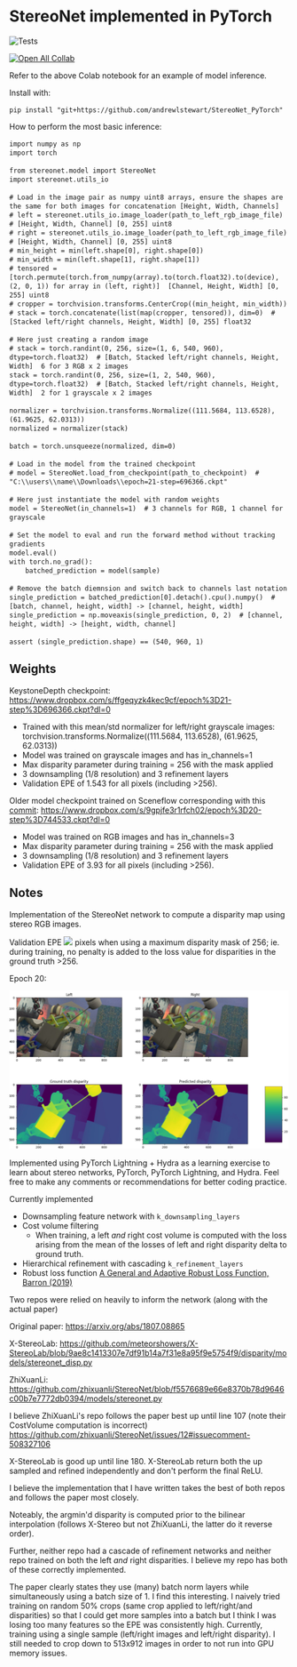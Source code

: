 # StereoNet implemented in PyTorch

![Tests](https://github.com/andrewlstewart/StereoNet_PyTorch/actions/workflows/tests.yml/badge.svg)

[![Open All Collab](https://colab.research.google.com/assets/colab-badge.svg)](https://colab.research.google.com/github/andrewlstewart/StereoNet_PyTorch/blob/main/StereoNet.ipynb)

Refer to the above Colab notebook for an example of model inference.

Install with:
```
pip install "git+https://github.com/andrewlstewart/StereoNet_PyTorch"
```

How to perform the most basic inference:

```
import numpy as np
import torch

from stereonet.model import StereoNet
import stereonet.utils_io

# Load in the image pair as numpy uint8 arrays, ensure the shapes are the same for both images for concatenation [Height, Width, Channels]
# left = stereonet.utils_io.image_loader(path_to_left_rgb_image_file)  # [Height, Width, Channel] [0, 255] uint8
# right = stereonet.utils_io.image_loader(path_to_left_rgb_image_file)  # [Height, Width, Channel] [0, 255] uint8
# min_height = min(left.shape[0], right.shape[0])
# min_width = min(left.shape[1], right.shape[1])
# tensored = [torch.permute(torch.from_numpy(array).to(torch.float32).to(device), (2, 0, 1)) for array in (left, right)]  [Channel, Height, Width] [0, 255] uint8
# cropper = torchvision.transforms.CenterCrop((min_height, min_width))
# stack = torch.concatenate(list(map(cropper, tensored)), dim=0)  # [Stacked left/right channels, Height, Width] [0, 255] float32

# Here just creating a random image
# stack = torch.randint(0, 256, size=(1, 6, 540, 960), dtype=torch.float32)  # [Batch, Stacked left/right channels, Height, Width]  6 for 3 RGB x 2 images
stack = torch.randint(0, 256, size=(1, 2, 540, 960), dtype=torch.float32)  # [Batch, Stacked left/right channels, Height, Width]  2 for 1 grayscale x 2 images

normalizer = torchvision.transforms.Normalize((111.5684, 113.6528), (61.9625, 62.0313))
normalized = normalizer(stack)

batch = torch.unsqueeze(normalized, dim=0)

# Load in the model from the trained checkpoint
# model = StereoNet.load_from_checkpoint(path_to_checkpoint)  # "C:\\users\\name\\Downloads\\epoch=21-step=696366.ckpt"

# Here just instantiate the model with random weights
model = StereoNet(in_channels=1)  # 3 channels for RGB, 1 channel for grayscale

# Set the model to eval and run the forward method without tracking gradients
model.eval()
with torch.no_grad():
    batched_prediction = model(sample)

# Remove the batch diemnsion and switch back to channels last notation
single_prediction = batched_prediction[0].detach().cpu().numpy()  # [batch, channel, height, width] -> [channel, height, width]
single_prediction = np.moveaxis(single_prediction, 0, 2)  # [channel, height, width] -> [height, width, channel]

assert (single_prediction.shape) == (540, 960, 1)
```

## Weights
KeystoneDepth checkpoint: https://www.dropbox.com/s/ffgeqyzk4kec9cf/epoch%3D21-step%3D696366.ckpt?dl=0

* Trained with this mean/std normalizer for left/right grayscale images: torchvision.transforms.Normalize((111.5684, 113.6528), (61.9625, 62.0313))
* Model was trained on grayscale images and has in_channels=1
* Max disparity parameter during training = 256 with the mask applied
* 3 downsampling (1/8 resolution) and 3 refinement layers
* Validation EPE of 1.543 for all pixels (including >256).

Older model checkpoint trained on Sceneflow corresponding with this [commit](https://github.com/andrewlstewart/StereoNet_PyTorch/tree/9c0260f270547d8001e9d637cf3a94658f805bae): https://www.dropbox.com/s/9gpjfe3r1rfch02/epoch%3D20-step%3D744533.ckpt?dl=0


* Model was trained on RGB images and has in_channels=3
* Max disparity parameter during training = 256 with the mask applied
* 3 downsampling (1/8 resolution) and 3 refinement layers
* Validation EPE of 3.93 for all pixels (including >256).

## Notes

Implementation of the StereoNet network to compute a disparity map using stereo RGB images.

Validation EPE <img src="https://render.githubusercontent.com/render/math?math=\approx 3.9"> pixels when using a maximum disparity mask of 256; ie. during training, no penalty is added to the loss value for disparities in the ground truth >256.

Epoch 20:

<img src="./readme_images/Epoch_20_Val.JPG" alt="Validation image" style="width:1000px;"/>

Implemented using PyTorch Lightning + Hydra as a learning exercise to learn about stereo networks, PyTorch, PyTorch Lightning, and Hydra.  Feel free to make any comments or recommendations for better coding practice.

Currently implemented

* Downsampling feature network with `k_downsampling_layers`
* Cost volume filtering
    * When training, a left *and* right cost volume is computed with the loss arising from the mean of the losses of left and right disparity delta to ground truth.
* Hierarchical refinement with cascading `k_refinement_layers`
* Robust loss function [A General and Adaptive Robust Loss Function, Barron (2019)](https://arxiv.org/abs/1701.03077)

Two repos were relied on heavily to inform the network (along with the actual paper)

Original paper: https://arxiv.org/abs/1807.08865

X-StereoLab: https://github.com/meteorshowers/X-StereoLab/blob/9ae8c1413307e7df91b14a7f31e8a95f9e5754f9/disparity/models/stereonet_disp.py

ZhiXuanLi: https://github.com/zhixuanli/StereoNet/blob/f5576689e66e8370b78d9646c00b7e7772db0394/models/stereonet.py

I believe ZhiXuanLi's repo follows the paper best up until line 107 (note their CostVolume computation is incorrect)
    https://github.com/zhixuanli/StereoNet/issues/12#issuecomment-508327106

X-StereoLab is good up until line 180.  X-StereoLab return both the up sampled and refined independently and don't perform the final ReLU.

I believe the implementation that I have written takes the best of both repos and follows the paper most closely.

Noteably, the argmin'd disparity is computed prior to the bilinear interpolation (follows X-Stereo but not ZhiXuanLi, the latter do it reverse order).

Further, neither repo had a cascade of refinement networks and neither repo trained on both the left *and* right disparities.  I believe my repo has both of these correctly implemented.

The paper clearly states they use (many) batch norm layers while simultaneously using a batch size of 1.  I find this interesting.  I naively tried training on random 50% crops (same crop applied to left/right/and disparities) so that I could get more samples into a batch but I think I was losing too many features so the EPE was consistently high.  Currently, training using a single sample (left/right images and left/right disparity).  I still needed to crop down to 513x912 images in order to not run into GPU memory issues.

